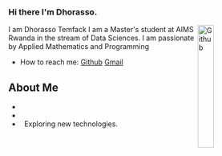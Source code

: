 
### Hi there I'm Dhorasso.
<img width="25%" align="right" alt="Github"
src="https://user-images.githubusercontent.com/48678280/88862734-4903af80-d201-11ea-968
b-9c939d88a37c.gif" />
I am Dhorasso Temfack I am a Master's student at AIMS Rwanda in the stream of Data Sciences. I am passionate by Applied Mathematics and Programming
- How to reach me: [Github](https://www.github.com/) [Gmail](dhorasso.nguefack@aims.ac.rw)
<img src="https://komarev.com/ghpvc/?username=gpy1234&style=flat-square&color=blue"
alt=""/>
## About Me
- &nbsp;
- &nbsp;
- &nbsp; Exploring new technologies.
<!--

